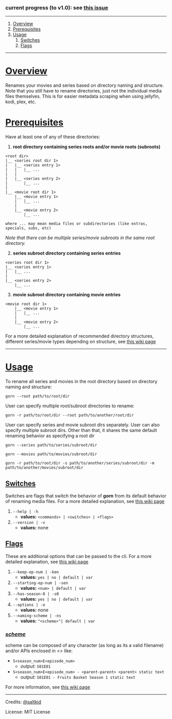 ### current progress (to v1.0): see [this issue](https://github.com/saltkid/gorn/issues/1)
___
1. [Overview](#overview)
2. [Prerequisites](#prerequisites)
3. [Usage](#usage)
    1. [Switches](#switches)
    2. [Flags](#flags)
___ 
# [Overview](https://github.com/saltkid/gorn/wiki)
Renames your movies and series based on directory naming and structure. Note that you still have to rename directories, just not the individual media files themselves. This is for easier metadata scraping when using jellyfin, kodi, plex, etc.

# [Prerequisites](https://github.com/saltkid/gorn/wiki/Directory-Structure)
Have at least one of any of these directories:
1. **root directory containing series roots and/or movie roots (subroots)**
```
<root dir>
|__ <series root dir 1>
|   |__ <series entry 1>
|   |   |__ ...
|   |
|   |__ <series entry 2>
|       |__ ...
|
|__ <movie root dir 1>
    |__ <movie entry 1>
    |   |__ ...
    |
    |__ <movie entry 2>
        |__ ...

where ... may mean media files or subdirectories (like extras, specials, subs, etc)
```
*Note that there can be multiple series/movie subroots in the same root directory.*

2. **series subroot directory containing series entries**
```
<series root dir 1>
|__ <series entry 1>
|   |__ ...
|
|__ <series entry 2>
    |__ ...
```
3. **movie subroot directory containing movie entries**
```
<movie root dir 1>
    |__ <movie entry 1>
    |   |__ ...
    |
    |__ <movie entry 2>
        |__ ...
```
For a more detailed explanation of recommended directory structures, different series/movie types depending on structure, see [this wiki page](https://github.com/saltkid/gorn/wiki/Directory-Structure)
___
# [Usage](https://github.com/saltkid/gorn/wiki/Usage)
To rename all series and movies in the root directory based on directory naming and structure:
```
gorn --root path/to/root/dir
```

User can specify multiple root/subroot directories to rename:
```
gorn -r path/to/root/dir --root path/to/another/root/dir
```

User can specify series and movie subroot dirs separately. User can also specify multiple subroot dirs. Other than that, it shares the same default renaming behavior as specifying a root dir
```
gorn --series path/to/series/subroot/dir
```
```
gorn --movies path/to/movies/subroot/dir
```
```
gorn -r path/to/root/dir -s path/to/another/series/subroot/dir -m path/to/another/movies/subroot/dir
```
## [Switches](https://github.com/saltkid/gorn/wiki/Usage#switches)
Switches are flags that switch the behavior of **gorn** from its default behavior of renaming media files. For a more detailed explanation, see [this wiki page](https://github.com/saltkid/gorn/wiki/Usage#switches)
1. `--help | -h`
    - **values:** `<commands> | <switches> | <flags>`
2. `--version | -v`
    - **values:** none
## [Flags](https://github.com/saltkid/gorn/wiki/Usage#optional-flags)
These are additional options that can be passed to the cli. For a more detailed explanation, see [this wiki page](https://github.com/saltkid/gorn/wiki/Usage#optional-flags)

1. `--keep-ep-num | -ken`
    - **values:** `yes | no | default | var`
2. `--starting-ep-num | -sen`
    - **values:** `<num> | default | var`
3. `--has-season-0 | -s0`
    - **values:** `yes | no | default | var`
4. `--options | -o`
    - **values:** none
5. `--naming-scheme | -ns`
    - **values:** `"<scheme>"| default | var`

### [*scheme*](https://github.com/saltkid/gorn/wiki/Usage#naming-scheme-apis)
scheme can be composed of any character (as long as its a valid filename) and/or APIs enclosed in <> like:
- `S<season_num>E<episode_num>`
    - *output*: `S01E01`
- `S<season_num>E<episode_num> - <parent-parent> <parent> static text` 
    - *output*: `S01E01 - Fruits Basket Season 1 static text`

For more information, see [this wiki page](https://github.com/saltkid/gorn/wiki/Usage#naming-scheme-apis)
___

Credits: [@saltkid](https://github.com/saltkid)

License: MIT License
